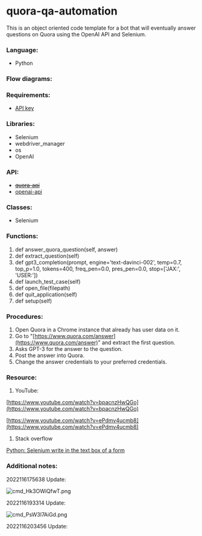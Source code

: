 # quora-qa-automation
This is an object oriented code template for a bot that will eventually answer questions on Quora using the OpenAI API and Selenium.

### Language: 

- Python

### Flow diagrams:

### Requirements:

- [API key](https://beta.openai.com/account/api-keys)

### Libraries:

- Selenium
- webdriver_manager
- os
- OpenAI

### API:

- [~~quora-api~~](https://github.com/csu/quora-api)
- [openai-api](https://openai.com/api/)

### Classes:

- Selenium

### Functions:

1. def answer_quora_question(self, answer)
2. def extract_question(self)
3. def gpt3_completion(prompt, engine='text-davinci-002', temp=0.7, top_p=1.0, tokens=400, freq_pen=0.0, pres_pen=0.0, stop=['JAX:', 'USER:'])
4. def launch_test_case(self)
5. def open_file(filepath)
6. def quit_application(self)
7. def setup(self)

### Procedures:

1. Open Quora in a Chrome instance that already has user data on it.
2. Go to "[https://www.quora.com/answer](https://www.quora.com/answer)" and extract the first question.
3. Asks GPT-3 for the answer to the question.
4. Post the answer into Quora.
5. Change the answer credentials to your preferred credentials.

### Resource:

1. YouTube:

[https://www.youtube.com/watch?v=bpacnzHwQGo](https://www.youtube.com/watch?v=bpacnzHwQGo)

[https://www.youtube.com/watch?v=ePdmv4ucmb8](https://www.youtube.com/watch?v=ePdmv4ucmb8)

1. Stack overflow

[Python: Selenium write in the text box of a form](https://stackoverflow.com/questions/33062149/python-selenium-write-in-the-text-box-of-a-form)

### Additional notes:

2022116175638 Update: 

![cmd_Hk3OWiQfwT.png](https://s3-us-west-2.amazonaws.com/secure.notion-static.com/7724c44a-7aa9-4104-8743-06ec305fbccf/cmd_Hk3OWiQfwT.png)

2022116193314 Update:

![cmd_PsW3l7AiGd.png](https://s3-us-west-2.amazonaws.com/secure.notion-static.com/d1a498b7-edce-4925-b2e3-9d6ce7ec2763/cmd_PsW3l7AiGd.png)

2022116203456 Update:
